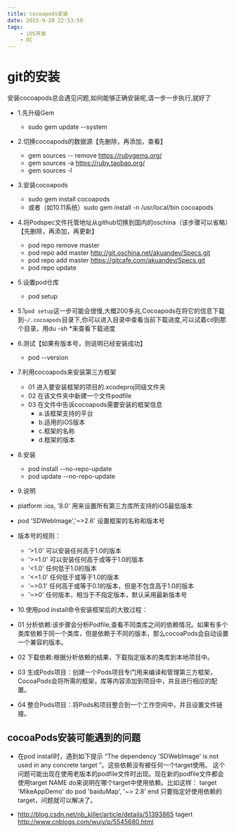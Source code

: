 ```yaml
---
title: cocoapods安装
date: 2015-9-20 22:53:59
tags:
    - iOS开发
    - OC
---
```


# git的安装

安装cocoapods总会遇见问题,如何能够正确安装呢,请一步一步执行,就好了
- 1.先升级Gem
    - sudo gem update --system

- 2.切换cocoapods的数据源【先删除，再添加，查看】
    - gem sources -- remove https://rubygems.org/
    - gem sources -a https://ruby.taobao.org/
    - gem sources -l

- 3.安装cocoapods
    - sudo gem install cocoapods
    - 或者（如10.11系统）sudo gem install -n /usr/local/bin cocoapods

<!--more-->

- 4.将Podspec文件托管地址从github切换到国内的oschina（该步骤可以省略）【先删除，再添加，再更新】
   -  pod repo remove master
   -  pod repo add master http://git.oschina.net/akuandev/Specs.git
   - pod repo add master https://gitcafe.com/akuandev/Specs.git
   - pod repo update

- 5.设置pod仓库
    - pod setup
- 5.1`pod setup`这一步可能会很慢,大概200多兆,Cocoapods在将它的信息下载到`~/.cocoapods`目录下,你可以进入目录中查看当前下载进度,可以试着cd到那个目录，用du -sh *来查看下载进度

- 6.测试【如果有版本号，则说明已经安装成功】
   - pod --version

- 7.利用cocoapods来安装第三方框架
   - 01 进入要安装框架的项目的.xcodeproj同级文件夹
   - 02 在该文件夹中新建一个文件podfile
   - 03 在文件中告诉cocoapods需要安装的框架信息
       - a.该框架支持的平台
       - b.适用的iOS版本
       - c.框架的名称
       - d.框架的版本
- 8.安装
  - pod install --no-repo-update
  - pod update --no-repo-update

- 9.说明
 - platform :ios, '8.0' 用来设置所有第三方库所支持的iOS最低版本
 - pod 'SDWebImage','~>2.6' 设置框架的名称和版本号
 - 版本号的规则：
   - '>1.0'    可以安装任何高于1.0的版本
   - '>=1.0'   可以安装任何高于或等于1.0的版本
   - '<1.0'    任何低于1.0的版本
   - '<=1.0'   任何低于或等于1.0的版本
   - '~>0.1'   任何高于或等于0.1的版本，但是不包含高于1.0的版本
   - '~>0'     任何版本，相当于不指定版本，默认采用最新版本号

- 10.使用pod install命令安装框架后的大致过程：

 - 01 分析依赖:该步骤会分析Podfile,查看不同类库之间的依赖情况。如果有多个类库依赖于同一个类库，但是依赖于不同的版本，那么cocoaPods会自动设置一个兼容的版本。
 - 02 下载依赖:根据分析依赖的结果，下载指定版本的类库到本地项目中。
 - 03 生成Pods项目：创建一个Pods项目专门用来编译和管理第三方框架，CocoaPods会将所需的框架，库等内容添加到项目中，并且进行相应的配置。
 - 04 整合Pods项目：将Pods和项目整合到一个工作空间中，并且设置文件链接。


## cocoaPods安装可能遇到的问题

- 在pod install时，遇到如下提示 “The dependency 'SDWebImage' is not used in any concrete target ”。这些依赖没有被任何一个target使用。 这个问题可能出现在使用老版本的podfile文件时出现。现在新的podfile文件都会使用target NAME do来说明在哪个target中使用依赖。比如这样： target 'MikeAppDemo' do pod 'baiduMap', '~> 2.8' end 只要指定好使用依赖的target，问题就可以解决了。

- http://blog.csdn.net/nb_killer/article/details/51393865
tagert
http://www.cnblogs.com/wujy/p/5545680.html